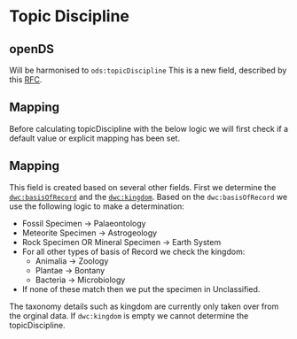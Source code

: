# Topic Discipline

## openDS
Will be harmonised to `ods:topicDiscipline`
This is a new field, described by this [RFC](https://docs.google.com/document/d/19OPyOm9VF2qfI3M6RmJPvRfo8JlZ3tt0II05aGCyBHQ/edit).

## Mapping
Before calculating topicDiscipline with the below logic we will first check if a default value or explicit mapping has been set.

## Mapping
This field is created based on several other fields.
First we determine the [`dwc:basisOfRecord`](./basisOfRecord.md) and the [`dwc:kingdom`](./taxonomicTerms.md).
Based on the `dwc:basisOfRecord` we use the following logic to make a determination:
- Fossil Specimen -> Palaeontology
- Meteorite Specimen -> Astrogeology
- Rock Specimen OR Mineral Specimen -> Earth System
- For all other types of basis of Record we check the kingdom:
  - Animalia -> Zoology
  - Plantae -> Bontany
  - Bacteria -> Microbiology
- If none of these match then we put the specimen in Unclassified.

The taxonomy details such as kingdom are currently only taken over from the orginal data.
If `dwc:kingdom` is empty we cannot determine the topicDiscipline.